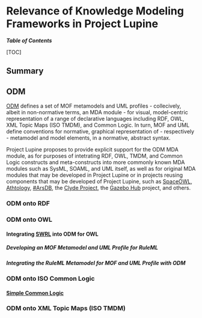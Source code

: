Relevance of Knowledge Modeling Frameworks in Project Lupine
============================================================

_**Table of Contents**_

[TOC]

## Summary

## ODM

[ODM][odm] defines a set of MOF metamodels and UML profiles - collecively, albeit in non-normative terms, an MDA module - for visual, model-centric representation of a range of declarative languages including RDF, OWL, XML Topic Maps (ISO TMDM), and Common Logic. In turn, MOF and UML define conventions for normative, graphical representation of - respectively - metamodel and model elements, in a normative, abstract syntax. 

Project Lupine proposes to provide explicit support for the ODM MDA module, as for purposes of intetrating RDF, OWL, TMDM, and Common Logic constructs and meta-constructs into more commonly known MDA modules such as SysML, SOAML, and UML itself, as well as for original MDA modules that may be developed in Project Lupine or in projects reusing components that may be developed of Project Lupine, such as [SpaceOWL][spaceowl], [Athtology][athtology], [#ArsDB][arsdb], the [Clyde Project][clyde], the [Gazebo Hub][ghub] project, and others.

### ODM onto RDF

### ODM onto OWL

#### Integrating [SWRL][swrl] into ODM for OWL

##### Developing an MOF Metamodel and UML Profile for RuleML

##### Integrating the RuleML Metamodel for MOF and UML Profile with ODM

### ODM onto ISO Common Logic

#### [Simple Common Logic][scl]

### ODM onto XML Topic Maps (ISO TMDM)

[odm]:  http://www.omg.org/spec/ODM/1.0
[spaceowl]: https://sourceforge.net/projects/spaceowl/
[athtology]: https://sourceforge.net/projects/sportdb/
[arsdb]: https://sourceforge.net/projects/arsdb/
[clyde]: https://sourceforge.net/projects/clyde/
[ghub]: https://sourceforge.net/projects/ghub/
[swrl]: http://www.researchgate.net/publication/44065220_SWRL_A_Semantic_Web_Rule_Language_Combining_OWL_and_RuleML
[scl]: http://www.w3.org/2004/12/rules-ws/paper/103/
